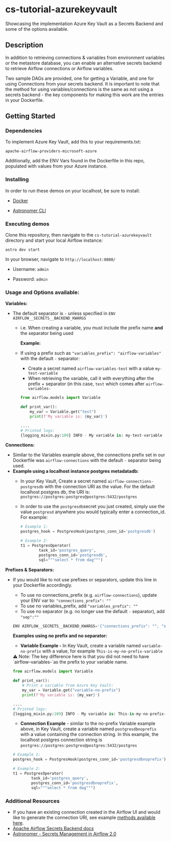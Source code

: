 # cs-tutorial-azurekeyvault
Showcasing the implementation Azure Key Vault as a Secrets Backend and some of the options available.

## Description

In addition to retrieving connections & variables from environment variables or the metastore database, you can enable an alternative secrets backend to retrieve Airflow connections or Airflow variables.

Two sample DAGs are provided, one for getting a Variable, and one for using Connections from your secrets backend. It is important to note that the method for using variables/connections is the same as not using a secrets backend - the key components for making this work are the entries in your Dockerfile.

## Getting Started

### Dependencies
To implement Azure Key Vault, add this to your requirements.txt:
```
apache-airflow-providers-microsoft-azure
```

Additionally, add the ENV Vars found in the Dockerfile in this repo, populated with values from your Azure instance.

### Installing

In order to run these demos on your localhost, be sure to install:

* [Docker](https://www.docker.com/products/docker-desktop)

* [Astronomer CLI](https://www.astronomer.io/docs/cloud/stable/resources/cli-reference)


### Executing demos

Clone this repository, then navigate to the ```cs-tutorial-azurekeyvault``` directory and start your local Airflow instance:
```
astro dev start
```

In your browser, navigate to ```http://localhost:8080/```

* Username: ```admin```

* Password: ```admin```


### Usage and Options available:
**Variables:**

- The default separator is `-` unless specified in  `ENV AIRFLOW__SECRETS__BACKEND_KWARGS`
    - i.e. When creating a variable, you must include the prefix name **and** the separator being used
        
        **Example:**
        
    - If using a prefix such as `"variables_prefix": "airflow-variables"` with the default `-` separator:
        - Create a secret named `airflow-variables-test` with a value `my-test-variable`
        - When retrieving the variable, call it with everything after the prefix + separator (in this case, `test` which comes after `airflow-variables-`
        
        ```python
        from airflow.models import Variable
        
        def print_var():
            my_var = Variable.get("test")
            print(f'My variable is: {my_var}')
        
        ....
        # Printed logs:
        {logging_mixin.py:109} INFO - My variable is: my-test-variable
        ```
      


**Connections:**

- Similar to the Variables example above, the connections prefix set in our Dockerfile was `airflow-connections` with the default `-` separator being used.
- **Example using a localhost instance postgres metadatadb:**
    - In your Key Vault, Create a secret named `airflow-connections-postgresdb` with the connection URI as the value. For the default localhost postgres db, the URI is: `postgres://postgres:postgres@postgres:5432/postgres`
    - In order to use the `postgresdb`secret you just created, simply use the value `postgresd` anywhere you would typically enter a connection_id. For example:
        
        ```python
        # Example 1:
        postgres_hook = PostgresHook(postgres_conn_id='postgresdb')
        
        # Example 2:
        t1 = PostgresOperator(
                task_id='postgres_query',
                postgres_conn_id='postgresdb',
                sql="""select * from dag""")
        ```
        

**Prefixes & Separators:**

- If you would like to not use prefixes or separators, update this line in your Dockerfile accordingly.
    - To use no connections_prefix (e.g. `airflow-connections`), update your ENV var to: `"connections_prefix": ""`
    - To use no variables_prefix, add `"variables_prefix": ""`
    - To use no separator (e.g. no longer use the default `-` separator), add `"sep":""`
    
    ```python
    ENV AIRFLOW__SECRETS__BACKEND_KWARGS='{"connections_prefix": "", "sep":"", "variables_prefix": "", "sep":"", "vault_url": "your_vault_url"}'
    ```
    
    **Examples using no prefix and no separator:**
    
    - **Variable Example -** In Key Vault, create a variable named `variable-no-prefix` with a value, for example `This-is-my-no-prefix-variable`
    
    <aside>
    ⚠️ Note: The key difference here is that you did not need to have `airflow-variables-`as the prefix to your variable name.
    
    </aside>
    
    ```python
    from airflow.models import Variable
    
    def print_var():
        # Print a variable from Azure Key Vault:
        my_var = Variable.get("variable-no-prefix")
        print(f'My variable is: {my_var}')
    
    ....
    # Printed logs:
    {logging_mixin.py:109} INFO - My variable is: This-is-my-no-prefix-variable
    ```
    
    - **Connection Example** - similar to the no-prefix Variable example above, in Key Vault, create a variable named `postgresdbnoprefix` with a value containing the connection string. In this example, the localhost postgres connection string is `postgres://postgres:postgres@postgres:5432/postgres`
    
    ```python
    # Example 1:
    postgres_hook = PostgresHook(postgres_conn_id='postgresdbnoprefix')
    
    # Example 2:
    t1 = PostgresOperator(
            task_id='postgres_query',
            postgres_conn_id='postgresdbnoprefix',
            sql="""select * from dag""")
    ```

### Additional Resources
- If you have an existing connection created in the Airflow UI and would like to generate the connection URI, see example [methods available here](https://airflow.apache.org/docs/apache-airflow/stable/howto/connection.html#generating-a-connection-uri).
- [Apache Airflow Secrets Backend docs](https://airflow.apache.org/docs/apache-airflow/stable/security/secrets/secrets-backend/index.html)
- [Astronomer - Secrets Management in Airflow 2.0](https://www.astronomer.io/blog/secrets-management-airflow-2)